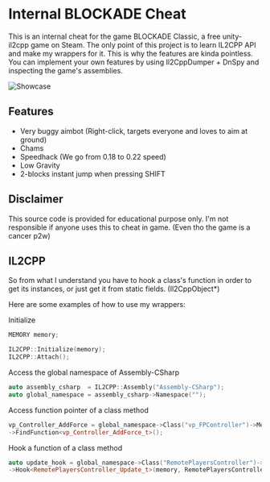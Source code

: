 # Internal BLOCKADE Cheat

This is an internal cheat for the game BLOCKADE Classic, a free unity-il2cpp game on Steam.
The only point of this project is to learn IL2CPP API and make my wrappers for it. This is why the features are kinda pointless.
You can implement your own features by using Il2CppDumper + DnSpy and inspecting the game's assemblies.

![Showcase](https://user-images.githubusercontent.com/44021130/158893570-bff9f69a-a8bc-4a35-90bd-ccee30e4aed7.png)

## Features
- Very buggy aimbot (Right-click, targets everyone and loves to aim at ground)
- Chams
- Speedhack (We go from 0.18 to 0.22 speed)
- Low Gravity
- 2-blocks instant jump when pressing SHIFT

## Disclaimer

This source code is provided for educational purpose only. I'm not responsible if anyone uses this to cheat in game. (Even tho the game is a cancer p2w)

## IL2CPP

So from what I understand you have to hook a class's function in order to get its instances, or just get it from static fields. (Il2CppObject*)

Here are some examples of how to use my wrappers:

Initialize
```c++
MEMORY memory;

IL2CPP::Initialize(memory);
IL2CPP::Attach();
```

Access the global namespace of Assembly-CSharp
```c++
auto assembly_csharp  = IL2CPP::Assembly("Assembly-CSharp");
auto global_namespace = assembly_csharp->Namespace("");
```

Access function pointer of a class method
```c++
vp_Controller_AddForce = global_namespace->Class("vp_FPController")->Method("AddForce", 1) // 1 is the method's arg count
->FindFunction<vp_Controller_AddForce_t>();
```

Hook a function of a class method
```c++
auto update_hook = global_namespace->Class("RemotePlayersController")->Method("Update", 0) // 0 is the method's arg count
->Hook<RemotePlayersController_Update_t>(memory, RemotePlayersController_Update, &RemotePlayersController_Update_original);
```
